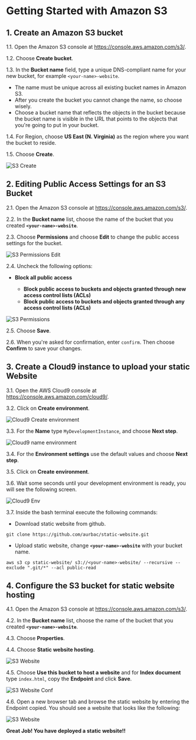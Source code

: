 # Getting Started with Amazon S3

## 1. Create an Amazon S3 bucket

1.1\.	Open the Amazon S3 console at https://console.aws.amazon.com/s3/.

1.2\.	Choose **Create bucket**.

1.3\.	In the **Bucket name** field, type a unique DNS-compliant name for your new bucket, for example `<your-name>-website`.

* The name must be unique across all existing bucket names in Amazon S3.
* After you create the bucket you cannot change the name, so choose wisely.
* Choose a bucket name that reflects the objects in the bucket because the bucket name is visible in the URL that points to the objects that you're going to put in your bucket.

1.4\.	For Region, choose **US East (N. Virginia)** as the region where you want the bucket to reside.

1.5\.	Choose **Create**.

![S3 Create](images/s3-create.png)

## 2. Editing Public Access Settings for an S3 Bucket

2.1\.	Open the Amazon S3 console at https://console.aws.amazon.com/s3/.

2.2\.	In the **Bucket name** list, choose the name of the bucket that you created **`<your-name>-website`**.

2.3\.	Choose **Permissions** and choose **Edit** to change the public access settings for the bucket.

![S3 Permissions Edit](images/s3-permissions-edit.png)

2.4\.	Uncheck the following options:

* **Block all public access**

    * **Block public access to buckets and objects granted through new access control lists (ACLs)**
    * **Block public access to buckets and objects granted through any access control lists (ACLs)**

![S3 Permissions](images/s3-permissions.png)

2.5\.	Choose **Save**.

2.6\.	When you're asked for confirmation, enter `confirm`. Then choose **Confirm** to save your changes.

## 3. Create a Cloud9 instance to upload your static Website

3.1\. Open the AWS Cloud9 console at https://console.aws.amazon.com/cloud9/.

3.2\. Click on **Create environment**.

![Cloud9 Create environment](images/cloud9-create.png)

3.3\. For the **Name** type `MyDevelopmentInstance`, and choose **Next step**.

![Cloud9 name environment](images/cloud9-name.png)

3.4\. For the **Environment settings** use the default values and choose **Next step**.

3.5\. Click on **Create environment**.

3.6\. Wait some seconds until your development environment is ready, you will see the following screen.

![Cloud9 Env](images/cloud9-env.png)

3.7\. Inside the bash terminal execute the following commands:

* Download static website from github.
```console
git clone https://github.com/aurbac/static-website.git
```
* Upload static website, change **`<your-name>-website`** with your bucket name.
```console
aws s3 cp static-website/ s3://<your-name>-website/ --recursive --exclude ".git/*" --acl public-read
```

## 4. Configure the S3 bucket for static website hosting

4.1\. Open the Amazon S3 console at https://console.aws.amazon.com/s3/.

4.2\. In the **Bucket name** list, choose the name of the bucket that you created **`<your-name>-website`**.

4.3\. Choose **Properties**.

4.4\. Choose **Static website hosting**.

![S3 Website](images/s3-website.png)

4.5\. Choose **Use this bucket to host a website** and for **Index document** type `index.html`, copy the **Endpoint** and click **Save**.

![S3 Website Conf](images/s3-website-conf.png)

4.6\. Open a new browser tab and browse the static website by entering the Endpoint copied. You should see a website that looks like the following:

![S3 Website](images/s3-website-live.png)

**Great Job! You have deployed a static website!!**